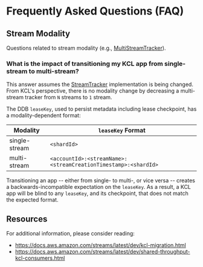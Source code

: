 # Frequently Asked Questions (FAQ)

## Stream Modality

Questions related to stream modality (e.g., [MultiStreamTracker][multi-stream-tracker]).

### What is the impact of transitioning my KCL app from single-stream to multi-stream?

This answer assumes the [StreamTracker][stream-tracker] implementation is being changed.
From KCL's perspective, there is no modality change by decreasing a multi-stream tracker from `N` streams to `1` stream.

The DDB `leaseKey`, used to persist metadata including lease checkpoint, has a modality-dependent format:

| Modality | `leaseKey` Format |
| --- | --- |
| single-stream | `<shardId>` |
| multi-stream  | `<accountId>:<streamName>:<streamCreationTimestamp>:<shardId>` |

Transitioning an app -- either from single- to multi-, or vice versa -- creates a backwards-incompatible expectation on the `leaseKey`.
As a result, a KCL app will be blind to any `leaseKey`, and its checkpoint, that does not match the expected format.

## Resources

For additional information, please consider reading:
* https://docs.aws.amazon.com/streams/latest/dev/kcl-migration.html
* https://docs.aws.amazon.com/streams/latest/dev/shared-throughput-kcl-consumers.html

[multi-stream-tracker]: /amazon-kinesis-client/src/main/java/software/amazon/kinesis/processor/MultiStreamTracker.java
[stream-tracker]: /amazon-kinesis-client/src/main/java/software/amazon/kinesis/processor/StreamTracker.java